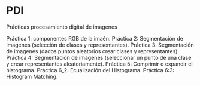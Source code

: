 # PDI
Prácticas procesamiento digital de imagenes

Práctica 1: componentes RGB de la imaén.
Práctica 2: Segmentación de imagenes (selección de clases y representantes).
Práctica 3: Segmentación de imagenes (dados puntos aleatorios crear clases y representantes).
Práctica 4: Segmentación de imagenes (seleccionar un punto de una clase y crear representantes aleatoriamente).
Práctica 5: Comprimir o expandir el histograma.
Práctica 6_2: Ecualización del Histograma.
Práctica 6:3: Histogram Matching.

